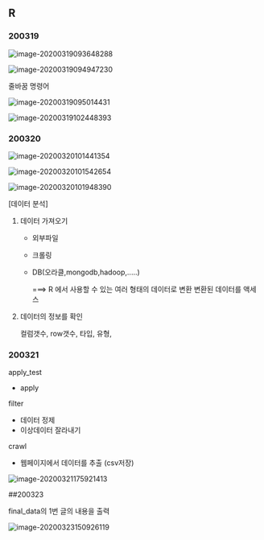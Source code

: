 ## R

### 200319

![image-20200319093648288](images/image-20200319093648288.png)

![image-20200319094947230](images/image-20200319094947230.png)

줄바꿈 명령어

![image-20200319095014431](images/image-20200319095014431.png)

![image-20200319102448393](images/image-20200319102448393.png)

### 200320

![image-20200320101441354](images/image-20200320101441354.png)

![image-20200320101542654](images/image-20200320101542654.png)

![image-20200320101948390](images/image-20200320101948390.png)

[데이터 분석]

1. 데이터 가져오기

   - 외부파일

   - 크롤링

   - DB(오라클,mongodb,hadoop,.....)

     ===> R 에서 사용할 수 있는 여러 형태의 데이터로 변환
     	 	변환된 데이터를 액세스

2. 데이터의 정보를 확인

   컬럼갯수, row갯수, 타입, 유형,

### 200321

apply_test

- apply

filter

- 데이터 정제
- 이상데이터 잘라내기

crawl

- 웹페이지에서 데이터를 추출 (csv저장)



![image-20200321175921413](images/image-20200321175921413.png)

##200323

final_data의 1번 글의 내용을 출력

<img src="images/image-20200323150926119.png" alt="image-20200323150926119"  />